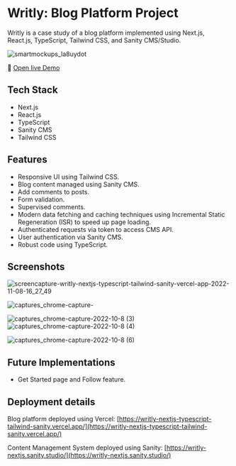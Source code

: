 # Writly: Blog Platform Project

Writly is a case study of a blog platform implemented using Next.js, React.js, TypeScript, Tailwind CSS, and Sanity CMS/Studio.

![smartmockups_la8uydot](https://user-images.githubusercontent.com/42308135/200700075-bf80d3f6-a1db-4763-babb-d271384d061d.jpg)

🔗 [Open live Demo](https://writly-nextjs-typescript-tailwind-sanity.vercel.app/)

## Tech Stack

- Next.js
- React.js
- TypeScript
- Sanity CMS
- Tailwind CSS

## Features

- Responsive UI using Tailwind CSS.
- Blog content managed using Sanity CMS.
- Add comments to posts.
- Form validation.
- Supervised comments.
- Modern data fetching and caching techniques using Incremental Static Regeneration (ISR) to speed up page loading.
- Authenticated requests via token to access CMS API.
- User authentication via Sanity CMS.
- Robust code using TypeScript.

## Screenshots

![screencapture-writly-nextjs-typescript-tailwind-sanity-vercel-app-2022-11-08-16_27_49](https://user-images.githubusercontent.com/42308135/200706083-d6e34790-9a2e-4ada-b517-2a837aac02ec.png)

![captures_chrome-capture-](https://user-images.githubusercontent.com/42308135/200706708-059cc080-f616-4018-8c34-8f78b0598a94.png)

![captures_chrome-capture-2022-10-8 (3)](https://user-images.githubusercontent.com/42308135/200703440-a7cd9bfe-7cde-4e53-b26c-462cd2f75827.png)
![captures_chrome-capture-2022-10-8 (4)](https://user-images.githubusercontent.com/42308135/200703464-66c93b14-1622-4519-b65d-8de372b0716e.png)

![captures_chrome-capture-2022-10-8 (6)](https://user-images.githubusercontent.com/42308135/200705651-7f3a4795-5138-4fdb-ab62-ab9b5d8faabd.png)

## Future Implementations

- Get Started page and Follow feature.

## Deployment details

Blog platform deployed using Vercel: [https://writly-nextjs-typescript-tailwind-sanity.vercel.app/](https://writly-nextjs-typescript-tailwind-sanity.vercel.app/)

Content Management System deployed using Sanity: [https://writly-nextjs.sanity.studio/](https://writly-nextjs.sanity.studio/)
